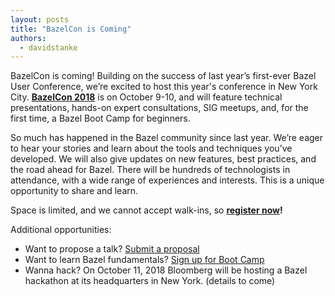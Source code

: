 ```yaml
---
layout: posts
title: "BazelCon is Coming"
authors:
  - davidstanke
---
```


BazelCon is coming! Building on the success of last year’s first-ever Bazel User Conference, we’re excited to host 
this year's conference in New York City. __[BazelCon 2018](https://conf.bazel.build)__ is on October 9-10, and will 
feature technical presentations, hands-on expert consultations, SIG meetups, and, for the first time, a Bazel Boot 
Camp for beginners. 

So much has happened in the Bazel community since last year. We’re eager to hear your stories and learn about the 
tools and techniques you’ve developed. We will also give updates on new features, best practices, and the road 
ahead for Bazel. There will be hundreds of technologists in attendance, with a wide range of experiences and 
interests. This is a unique opportunity to share and learn.

Space is limited, and we cannot accept walk-ins, so 
__[register now](https://docs.google.com/forms/d/1-Psdj0u_3fylGZMoTHdlOskv5-E_Zx6Cm3cHZiViRQI/edit)!__

Additional opportunities:

* Want to propose a talk? 
[Submit a proposal](https://docs.google.com/forms/d/1-6XMhyzbxyMhI6SHebvqD75bVLAYiPJTVZaHfS8sBH0/viewform?edit_requested=true#responses)
* Want to learn Bazel fundamentals? [Sign up for Boot Camp](https://goo.gl/forms/lvoU69uJxvJDrCfQ2)
* Wanna hack? On October 11, 2018 Bloomberg will be hosting a Bazel hackathon at its headquarters in New York. (details to come)
